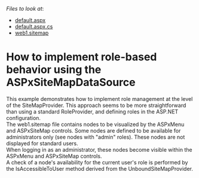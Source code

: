 <!-- default file list -->
*Files to look at*:

* [default.aspx](./CS/WebSite/default.aspx)
* [default.aspx.cs](./CS/WebSite/default.aspx.cs)
* [web1.sitemap](./CS/WebSite/web1.sitemap)
<!-- default file list end -->
# How to implement role-based behavior using the ASPxSiteMapDataSource 


<p>This example demonstrates how to implement role management at the level of the SiteMapProvider. This approach seems to be more straightforward than using a standard RoleProvider, and defining roles in the ASP.NET configuration.<br />
The web1.sitemap file contains nodes to be visualized by the ASPxMenu and ASPxSiteMap controls. Some nodes are defined to be available for administrators only (see nodes with "admin" roles). These nodes are not displayed for standard users.<br />
When logging in as an administrator, these nodes become visible within the ASPxMenu and ASPxSiteMap controls. <br />
A check of a node's availability for the current user's role is performed by the IsAccessibleToUser method derived from the UnboundSiteMapProvider.</p>

<br/>



